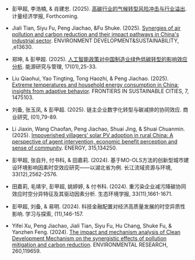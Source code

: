 - 彭甲超, 李浩楠, & 肖建忠. (2025). [高碳行业的气候转型风险冲击与行业溢出](https://link.cnki.net/urlid/10.1738.F.20250625.1324.022). 计量经济学报, Forthcoming.

- Jiali Tian, Siyu Fu, Peng Jiachao, &Fu Shuke. (2025). [Synergies of air pollution and carbon reduction and their impact pathways in China's industrial sector](https://doi.org/10.1007/s10668-025-06155-x). ENVIRONMENT DEVELOPMENT&SUSTAINABILITY, ,e13630.

- 郑坤, & 彭甲超. (2025). [人工智能政策对中国制造业绿色低碳转型的影响效应分析](). 能源研究与管理, 17(01),25-33.

- Liu Qiaohui, Yao Tingting, Tong Haozhi, & Peng Jiachao. (2025). [Extreme temperatures and household energy consumption in China: insights from adaptive behavior](https://www.frontiersin.org/journals/sustainable-cities/articles/10.3389/frsc.2025.1475103/full). FRONTIERS IN SUSTAINABLE CITIES, 7, 1475103.

- 刘备, 张玉凤, & 彭甲超. (2025). 链主企业数字化转型与碳减排的协同效应. 商业研究, (01),79-89.

- Li Jiaxin, Wang Chaofan, Peng Jiachao, Shuai Jing, & Shuai Chuanmin. (2025). [Impoverished villagers’ solar PV adoption in rural China: A perspective of agent intervention, economic benefit perception and sense of community](https://doi.org/10.1016/j.energy.2024.134250). ENERGY, 315,134250.

- 彭甲超, 张自升, 付书科, & 田嘉莉. (2024). 基于MO-OLS方法的创新型城市建设环境影响因素时空效应研究——以湖北省为例. 长江流域资源与环境, 33(12),2562-2576.

- 田嘉莉, 毛靖宇, 彭甲超, 姚婷婷, & 付书科. (2024). 重污染企业减污降碳协同效应时空分异特征及其驱动因素分析. 生态环境学报, 33(11),1661-1671.

- 彭甲超, 刘备, & 易明. (2024). 科技金融配置对经济高质量发展的时空异质性影响. 学习与探索, (11),146-157.

- Yifei Xu, Peng Jiachao, Jiali Tian, Siyu Fu, Hu Chang, Shuke Fu, & Yanzhen Feng. (2024). [The impact and mechanism analysis of Clean Development Mechanism on the synergistic effects of pollution mitigation and carbon reduction](https://doi.org/10.1016/j.envres.2024.119659). ENVIRONMENTAL RESEARCH, 260,119659.
